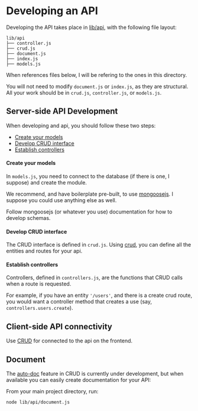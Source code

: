 Developing an API
=============

Developing the API takes place in [lib/api](../lib/api), with the following file layout:

```
lib/api
├── controller.js
├── crud.js
├── document.js
├── index.js
├── models.js
```

When references files below, I will be refering to the ones in this directory. 

You will not need to modify `document.js` or `index.js`, as they are structural. All your work should be in `crud.js`, `controller.js`, or `models.js`.

## Server-side API Development

When developing and api, you should follow these two steps:

* [Create your models](#create-your-models)
* [Develop CRUD interface](#develop-crud-interface)
* [Establish controllers](#establish-controllers)

#### Create your models

In `models.js`, you need to connect to the database (if there is one, I suppose) and create the module.

We recommend, and have boilerplate pre-built, to use [mongoosejs](http://mongoosejs.com/). I suppose you could use anything else as well.

Follow mongoosejs (or whatever you use) documentation for how to develop schemas.

#### Develop CRUD interface

The CRUD interface is defined in `crud.js`. Using [crud](https://github.com/uhray/crud), you can define all the entities and routes for your api.

#### Establish controllers

Controllers, defined in `controllers.js`, are the functions that CRUD calls when a route is requested.

For example, if you have an entity `'/users'`, and there is a create crud route, you would want a controller method that creates a use (say, `controllers.users.create`).

## Client-side API connectivity

Use [CRUD](https://github.com/uhray/crud) for connected to the api on the frontend.

## Document

The [auto-doc](https://github.com/uhray/crud#autodoc) feature in CRUD is currently under development, but when available you can easily create documentation for your API:

From your main project directory, run:

`node lib/api/document.js`
